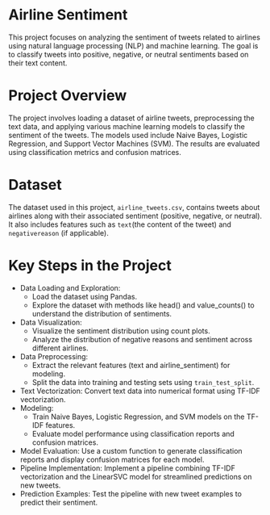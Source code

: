 # Airline Sentiment
This project focuses on analyzing the sentiment of tweets related to airlines using natural language processing (NLP) and machine learning. The goal is to classify tweets into positive, negative, or neutral sentiments based on their text content.

# Project Overview
The project involves loading a dataset of airline tweets, preprocessing the text data, and applying various machine learning models to classify the sentiment of the tweets. The models used include Naive Bayes, Logistic Regression, and Support Vector Machines (SVM). The results are evaluated using classification metrics and confusion matrices.

# Dataset
The dataset used in this project, ```airline_tweets.csv```, contains tweets about airlines along with their associated sentiment (positive, negative, or neutral). It also includes features such as ```text```(the content of the tweet) and ```negativereason``` (if applicable).

# Key Steps in the Project
* Data Loading and Exploration:
    * Load the dataset using Pandas.
    * Explore the dataset with methods like head() and value_counts() to understand the distribution of sentiments.
* Data Visualization:
    * Visualize the sentiment distribution using count plots.
    * Analyze the distribution of negative reasons and sentiment across different airlines.
* Data Preprocessing:
    * Extract the relevant features (text and airline_sentiment) for modeling.
    * Split the data into training and testing sets using ```train_test_split```.
* Text Vectorization: Convert text data into numerical format using TF-IDF vectorization.
* Modeling:
    * Train Naive Bayes, Logistic Regression, and SVM models on the TF-IDF features.
    * Evaluate model performance using classification reports and confusion matrices.
* Model Evaluation: Use a custom function to generate classification reports and display confusion matrices for each model.
* Pipeline Implementation: Implement a pipeline combining TF-IDF vectorization and the LinearSVC model for streamlined predictions on new tweets.
* Prediction Examples: Test the pipeline with new tweet examples to predict their sentiment.

